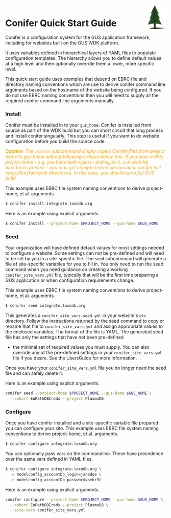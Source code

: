 <img style="float: right;" src="conifer_logo_sm.png">

# Conifer Quick Start Guide

Conifer is a configuration system for the GUS application framework,
including for websites built on the GUS WDK platform.

It uses variables defined in hierarchical layers of YAML files to
populate configuration templates. The hierarchy allows you to define
default values at a high level and then optionally override them a
lower, more specific level.

This quick start guide uses examples that depend on EBRC file and
directory naming conventions which are use to derive conifer command line
arguments based on the hostname of the website being configured. If you
do not use EBRC naming conventions then you will need to supply all the
required conifer command line arguments manually.

### Install

Conifer must be installed in to your `gus_home`. Conifer is installed
from source as part of the WDK build but you can short circuit that long
process and install conifer singularly. This step is useful if you want
to do website configuration before you build the source code.

<span style='color:orange'>_**Caution**: The `install` subcommand simply copies Conifer
files from project home to gus home without following a dependency tree.
If you have a dirty project home - e.g. you have both `FgpUtil` and
`FgpUtil.bak` working directories present - you may get unexpected
results because conifer will copy files from both directories. In this
case, you should run a full GUS build._</span>

This example uses EBRC file system naming conventions to derive
project-home, et al. arguments.

```bash
$ conifer install integrate.toxodb.org
```

Here is an example using explicit arguments.

```bash
$ conifer install --project-home $PROJECT_HOME --gus-home $GUS_HOME
```

### Seed    

Your organization will have defined default values for most settings
needed to configure a website. Some settings can not be pre-defined and
will need to be set by you in a site-specific file. The `seed`
subcommand will generate a file of site-specific variables for you to
fill in. You only need to run the seed command when you need guidance on
creating a working `conifer_site_vars.yml` file, typically that will be
the first time preparing a GUS application or when configuration
requirements change.

This example uses EBRC file system naming conventions to derive
project-home, et al. arguments.

```bash
$ conifer seed integrate.toxodb.org
```

This generates a `conifer_site_vars.seed.yml` in your website's `etc`
directory. Follow the instructions returned by the seed command to copy
or rename that file to `conifer_site_vars.yml` and assign appropriate
values to the enclosed variables. The format of the file is YAML. The
generated seed file has only the settings that have not been pre-defined
- the minimal set of required values you must supply. You can also
override any of the pre-defined settings in your `conifer_site_vars.yml`
file if you desire. See the UsersGuide for more information.

Once you have your `conifer_site_vars.yml` file you no longer need the
seed file and can safely delete it.

Here is an example using explicit arguments.

```bash
conifer seed --project-home $PROJECT_HOME --gus-home $GUS_HOME \
  --cohort EuPathDBIrods --project PlasmoDB
```

### Configure

Once you have conifer installed and a site-specific variable file
prepared you can configure your site. This example uses EBRC file system
naming conventions to derive project-home, et al. arguments.

```bash
$ conifer configure integrate.toxodb.org
```

You can optionally pass vars on the commandline. These have precedence
over the same vars defined in YAML files.

```bash
$ conifer configure integrate.toxodb.org \
  -e modelconfig_accountDb_login=janedoe \
  -e modelconfig_accountDb_password=sekr3t
```

Here is an example using explicit arguments.

```bash
conifer configure --project-home $PROJECT_HOME --gus-home $GUS_HOME \
  --cohort EuPathDBIrods --project PlasmoDB \
  --site-vars conifer_site_vars.yml
```
